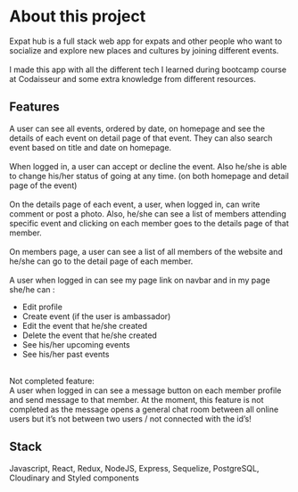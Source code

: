 # About this project

Expat hub is a full stack web app for expats and other people who want to socialize and explore new places and cultures by joining different events. </br></br>
I made this app with all the different tech I learned during bootcamp course at Codaisseur and some extra knowledge from different resources. </br>


## Features

A user can see all events, ordered by date, on homepage and see the details of each event on detail page of that event. They can also search event based on title and date on homepage.</br></br>
When logged in, a user can accept or decline the event. Also he/she is able to change his/her status of going at any time. (on both homepage and detail page of the event)</br></br>
On the details page of each event, a user, when logged in, can write comment or post a photo. Also, he/she  can see a list of members attending specific event and clicking on each member goes to the details page of that member. </br></br>
On members page, a user can see a list of all members of the website and he/she can go to the detail page of each member.</br></br>
A user when logged in can see my page link on navbar and in my page she/he can : </br>
*	Edit profile
*	Create event (if the user is ambassador)
*	Edit the event that he/she created
*	Delete the event that he/she created
*	See his/her upcoming events
*	See his/her past events
</br>
Not completed feature: </br>
A user when logged in can see a message button on each member profile and send message to that member. At the moment, this feature is not completed as the message opens a general chat room between all online users but it’s not between two users / not connected with the id’s!  </br>


## Stack

Javascript, React, Redux, NodeJS, Express, Sequelize, PostgreSQL, Cloudinary and Styled components </br></br>






